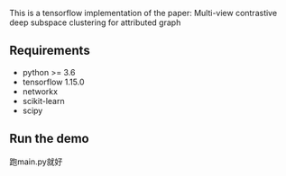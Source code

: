 This is a tensorflow implementation of the paper: Multi-view contrastive deep subspace clustering for attributed graph

## Requirements

- python >= 3.6
- tensorflow 1.15.0
- networkx
- scikit-learn
- scipy

## Run the demo

跑main.py就好

